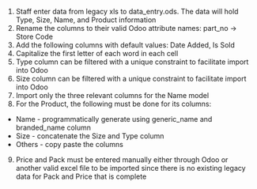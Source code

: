 1. Staff enter data from legacy xls to data_entry.ods. The data will hold Type, Size, Name, and Product information
2. Rename the columns to their valid Odoo attribute names: part_no -> Store Code
3. Add the following columns with default values: Date Added, Is Sold
4. Capitalize the first letter of each word in each cell
5. Type column can be filtered with a unique constraint to facilitate import into Odoo
6. Size column can be filtered with a unique constraint to facilitate import into Odoo
7. Import only the three relevant columns for the Name model
8. For the Product, the following must be done for its columns:
- Name - programmatically generate using generic_name and branded_name column
- Size - concatenate the Size and Type column
- Others - copy paste the columns  
9. Price and Pack must be entered manually either through Odoo or another valid excel file to be imported since there is no existing legacy data for Pack and Price that is complete